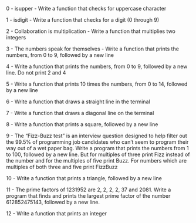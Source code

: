 0 - isupper - Write a function that checks for uppercase character

1 - isdigit - Write a function that checks for a digit (0 through 9)

2 - Collaboration is multiplication - Write a function that multiplies two integers

3 - The numbers speak for themselves - Write a function that prints the numbers, from 0 to 9, followed by a new line

4 - Write a function that prints the numbers, from 0 to 9, followed by a new line. Do not print 2 and 4

5 - Write a function that prints 10 times the numbers, from 0 to 14, followed by a new line

6 - Write a function that draws a straight line in the terminal

7 - Write a function that draws a diagonal line on the terminal

8 - Write a function that prints a square, followed by a new line

9 - The “Fizz-Buzz test” is an interview question designed to help filter out the 99.5% of programming job candidates who can’t seem to program their way out of a wet paper bag.
Write a program that prints the numbers from 1 to 100, followed by a new line. But for multiples of three print Fizz instead of the number and for the multiples of five print Buzz. For numbers which are multiples of both three and five print FizzBuzz

10 - Write a function that prints a triangle, followed by a new line

11 - The prime factors of 1231952 are 2, 2, 2, 2, 37 and 2081.
Write a program that finds and prints the largest prime factor of the number 612852475143, followed by a new line.

12 - Write a function that prints an integer
